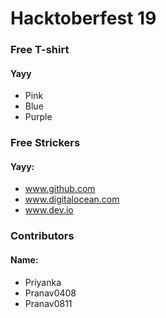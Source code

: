 # Hacktoberfest 19

### Free T-shirt
#### Yayy 
* Pink
* Blue
* Purple

### Free Strickers
#### Yayy: 	
* www.github.com
* www.digitalocean.com
* www.dev.io

### Contributors
#### Name:
* Priyanka
* Pranav0408
* Pranav0811
